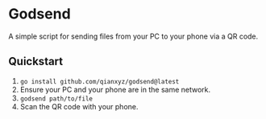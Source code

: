 # Godsend

A simple script for sending files from your PC to your phone via a QR code.

## Quickstart

1. `go install github.com/qianxyz/godsend@latest`
1. Ensure your PC and your phone are in the same network.
1. `godsend path/to/file`
1. Scan the QR code with your phone.
